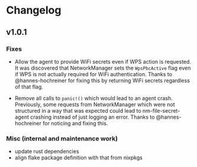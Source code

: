 # Changelog

## v1.0.1

### Fixes

- Allow the agent to provide WiFi secrets even if WPS action is requested.
  It was discovered that NetworkManager sets the `WpsPbcActive` flag even if WPS is not actually required for WiFi authentication.
  Thanks to @hannes-hochreiner for fixing this by returning WiFi secrets regardless of that flag.

- Remove all calls to `panic!()` which would lead to an agent crash.
  Previously, some requests from NetworkManager which were not structured in a way that was expected could lead to nm-file-secret-agent crashing instead of just logging an error.
  Thanks to @hannes-hochreiner for noticing and fixing this.

### Misc (internal and maintenance work)

- update rust dependencies
- align flake package definition with that from nixpkgs

